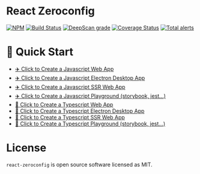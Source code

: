 # React Zeroconfig

[![NPM](https://img.shields.io/npm/v/react-zeroconfig.svg)](https://www.npmjs.com/package/react-zeroconfig)
[![Build Status](https://travis-ci.com/react-zeroconfig/react-zeroconfig.svg?branch=master)](https://travis-ci.com/react-zeroconfig/react-zeroconfig)
[![DeepScan grade](https://deepscan.io/api/teams/3270/projects/5786/branches/142107/badge/grade.svg)](https://deepscan.io/dashboard#view=project&tid=3270&pid=5786&bid=142107)
[![Coverage Status](https://coveralls.io/repos/github/react-zeroconfig/react-zeroconfig/badge.svg)](https://coveralls.io/github/react-zeroconfig/react-zeroconfig)
[![Total alerts](https://img.shields.io/lgtm/alerts/g/react-zeroconfig/react-zeroconfig.svg?logo=lgtm&logoWidth=18)](https://lgtm.com/projects/g/react-zeroconfig/react-zeroconfig/alerts/)

# 🚀 Quick Start

- [✈️ Click to Create a Javascript Web App](https://github.com/react-zeroconfig/basic-javascript-app/generate)
- [✈️ Click to Create a Javascript Electron Desktop App](https://github.com/react-zeroconfig/basic-javascript-electron-app/generate)
- [✈️ Click to Create a Javascript SSR Web App](https://github.com/react-zeroconfig/basic-javascript-ssr-app/generate)
- [✈️ Click to Create a Javascript Playground (storybook, jest...)](https://github.com/react-zeroconfig/javascript-playground/generate)
- [🚀 Click to Create a Typescript Web App](https://github.com/react-zeroconfig/basic-typescript-app/generate)
- [🚀 Click to Create a Typescript Electron Desktop App](https://github.com/react-zeroconfig/basic-typescript-electron-app/generate)
- [🚀 Click to Create a Typescript SSR Web App](https://github.com/react-zeroconfig/basic-typescript-ssr-app/generate)
- [🚀 Click to Create a Typescript Playground (storybook, jest...)](https://github.com/react-zeroconfig/typescript-playground/generate)

# License
`react-zeroconfig` is open source software licensed as MIT.